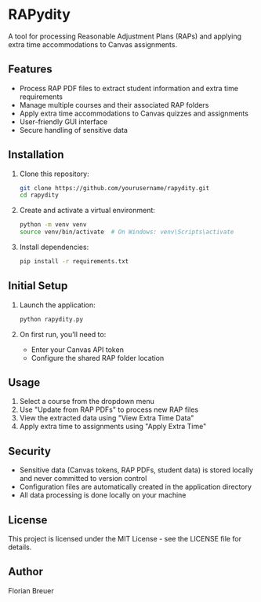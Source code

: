 # RAPydity

A tool for processing Reasonable Adjustment Plans (RAPs) and applying extra time accommodations to Canvas assignments.

## Features

- Process RAP PDF files to extract student information and extra time requirements
- Manage multiple courses and their associated RAP folders
- Apply extra time accommodations to Canvas quizzes and assignments
- User-friendly GUI interface
- Secure handling of sensitive data

## Installation

1. Clone this repository:
   ```bash
   git clone https://github.com/yourusername/rapydity.git
   cd rapydity
   ```

2. Create and activate a virtual environment:
   ```bash
   python -m venv venv
   source venv/bin/activate  # On Windows: venv\Scripts\activate
   ```

3. Install dependencies:
   ```bash
   pip install -r requirements.txt
   ```

## Initial Setup

1. Launch the application:
   ```bash
   python rapydity.py
   ```

2. On first run, you'll need to:
   - Enter your Canvas API token
   - Configure the shared RAP folder location

## Usage

1. Select a course from the dropdown menu
2. Use "Update from RAP PDFs" to process new RAP files
3. View the extracted data using "View Extra Time Data"
4. Apply extra time to assignments using "Apply Extra Time"

## Security

- Sensitive data (Canvas tokens, RAP PDFs, student data) is stored locally and never committed to version control
- Configuration files are automatically created in the application directory
- All data processing is done locally on your machine

## License

This project is licensed under the MIT License - see the LICENSE file for details.

## Author

Florian Breuer 